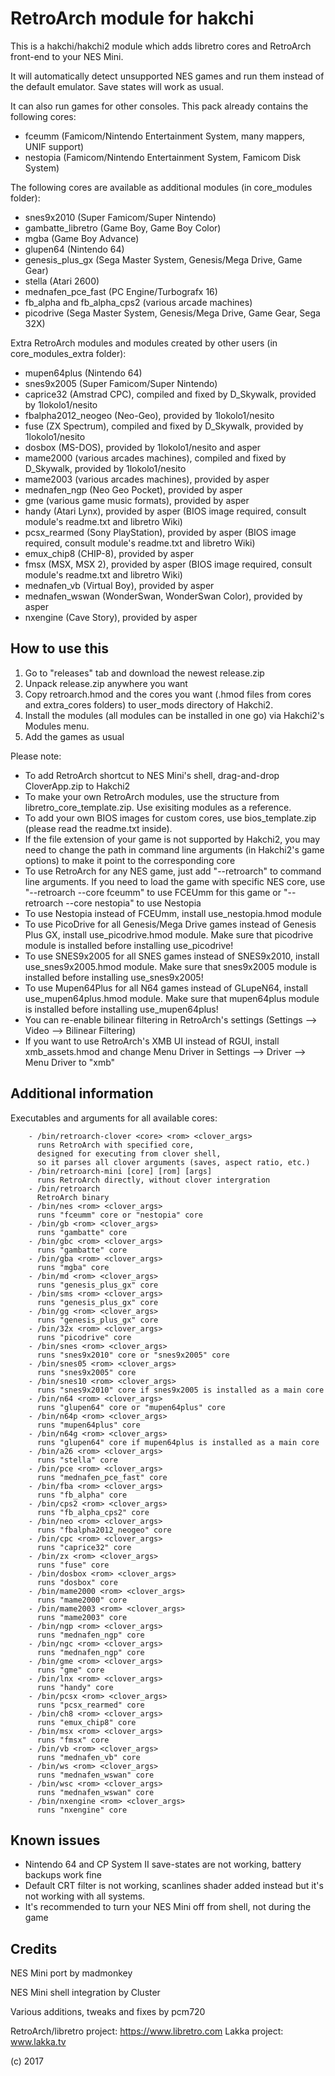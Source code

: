 # RetroArch module for hakchi

This is a hakchi/hakchi2 module which adds libretro cores and RetroArch front-end to your NES Mini.

It will automatically detect unsupported NES games and run them instead of the default emulator. Save states will work as usual.

It can also run games for other consoles. This pack already contains the following cores:
- fceumm (Famicom/Nintendo Entertainment System, many mappers, UNIF support)
- nestopia (Famicom/Nintendo Entertainment System, Famicom Disk System)

The following cores are available as additional modules (in core_modules folder):
- snes9x2010 (Super Famicom/Super Nintendo)
- gambatte_libretro (Game Boy, Game Boy Color)
- mgba (Game Boy Advance)
- glupen64 (Nintendo 64)
- genesis_plus_gx (Sega Master System, Genesis/Mega Drive, Game Gear)
- stella (Atari 2600)
- mednafen_pce_fast (PC Engine/Turbografx 16)
- fb_alpha and fb_alpha_cps2 (various arcade machines)
- picodrive (Sega Master System, Genesis/Mega Drive, Game Gear, Sega 32X)

Extra RetroArch modules and modules created by other users (in core_modules_extra folder):
- mupen64plus (Nintendo 64)
- snes9x2005 (Super Famicom/Super Nintendo)
- caprice32 (Amstrad CPC), compiled and fixed by D_Skywalk, provided by 1lokolo1/nesito
- fbalpha2012_neogeo (Neo-Geo), provided by 1lokolo1/nesito
- fuse (ZX Spectrum), compiled and fixed by D_Skywalk, provided by 1lokolo1/nesito
- dosbox (MS-DOS), provided by 1lokolo1/nesito  and asper
- mame2000 (various arcades machines), compiled and fixed by D_Skywalk, provided by 1lokolo1/nesito
- mame2003 (various arcades machines), provided by asper
- mednafen_ngp (Neo Geo Pocket), provided by asper
- gme (various game music formats), provided by asper
- handy (Atari Lynx), provided by asper (BIOS image required, consult module's readme.txt and libretro Wiki)
- pcsx_rearmed (Sony PlayStation), provided by asper (BIOS image required, consult module's readme.txt and libretro Wiki)
- emux_chip8 (CHIP-8), provided by asper
- fmsx (MSX, MSX 2), provided by asper (BIOS image required, consult module's readme.txt and libretro Wiki)
- mednafen_vb (Virtual Boy), provided by asper
- mednafen_wswan (WonderSwan, WonderSwan Color), provided by asper
- nxengine (Cave Story), provided by asper

## How to use this

1. Go to "releases" tab and download the newest release.zip 
2. Unpack release.zip anywhere you want
3. Copy retroarch.hmod and the cores you want (.hmod files from cores and extra_cores folders) to user_mods directory of Hakchi2.
4. Install the modules (all modules can be installed in one go) via Hakchi2's Modules menu.
5. Add the games as usual

Please note:
- To add RetroArch shortcut to NES Mini's shell, drag-and-drop CloverApp.zip to Hakchi2
- To make your own RetroArch modules, use the structure from libretro_core_template.zip. Use exisiting modules as a reference.
- To add your own BIOS images for custom cores, use bios_template.zip (please read the readme.txt inside).
- If the file extension of your game is not supported by Hakchi2, you may need to change the path in command line arguments (in Hakchi2's game options) to make it point to the corresponding core
- To use RetroArch for any NES game, just add "--retroarch" to command line arguments. If you need to load the game with specific NES core, use "--retroarch --core fceumm" to use FCEUmm for this game or "--retroarch --core nestopia" to use Nestopia
- To use Nestopia instead of FCEUmm, install use_nestopia.hmod module
- To use PicoDrive for all Genesis/Mega Drive games instead of Genesis Plus GX, install use_picodrive.hmod module. Make sure that picodrive module is installed before installing use_picodrive!
- To use SNES9x2005 for all SNES games instead of SNES9x2010, install use_snes9x2005.hmod module. Make sure that snes9x2005 module is installed before installing use_snes9x2005!
- To use Mupen64Plus for all N64 games instead of GLupeN64, install use_mupen64plus.hmod module. Make sure that mupen64plus module is installed before installing use_mupen64plus!
- You can re-enable bilinear filtering in RetroArch's settings (Settings —> Video —> Bilinear Filtering)
- If you want to use RetroArch's XMB UI instead of RGUI, install xmb_assets.hmod and change Menu Driver in Settings —> Driver —> Menu Driver to "xmb"

## Additional information

Executables and arguments for all available cores:

        - /bin/retroarch-clover <core> <rom> <clover_args>
          runs RetroArch with specified core,
          designed for executing from clover shell, 
          so it parses all clover arguments (saves, aspect ratio, etc.)
        - /bin/retroarch-mini [core] [rom] [args]
          runs RetroArch directly, without clover intergration
        - /bin/retroarch
          RetroArch binary
        - /bin/nes <rom> <clover_args>
          runs "fceumm" core or "nestopia" core
        - /bin/gb <rom> <clover_args>
          runs "gambatte" core
        - /bin/gbc <rom> <clover_args>
          runs "gambatte" core
        - /bin/gba <rom> <clover_args>
          runs "mgba" core
        - /bin/md <rom> <clover_args>
          runs "genesis_plus_gx" core
        - /bin/sms <rom> <clover_args>
          runs "genesis_plus_gx" core
        - /bin/gg <rom> <clover_args>
          runs "genesis_plus_gx" core
        - /bin/32x <rom> <clover_args>
          runs "picodrive" core
        - /bin/snes <rom> <clover_args>
          runs "snes9x2010" core or "snes9x2005" core
        - /bin/snes05 <rom> <clover_args>
          runs "snes9x2005" core
        - /bin/snes10 <rom> <clover_args>
          runs "snes9x2010" core if snes9x2005 is installed as a main core
        - /bin/n64 <rom> <clover_args>
          runs "glupen64" core or "mupen64plus" core
        - /bin/n64p <rom> <clover_args>
          runs "mupen64plus" core
        - /bin/n64g <rom> <clover_args>
          runs "glupen64" core if mupen64plus is installed as a main core
        - /bin/a26 <rom> <clover_args>
          runs "stella" core
        - /bin/pce <rom> <clover_args>
          runs "mednafen_pce_fast" core
        - /bin/fba <rom> <clover_args>
          runs "fb_alpha" core
        - /bin/cps2 <rom> <clover_args>
          runs "fb_alpha_cps2" core
        - /bin/neo <rom> <clover_args>
          runs "fbalpha2012_neogeo" core
        - /bin/cpc <rom> <clover_args>
          runs "caprice32" core
        - /bin/zx <rom> <clover_args>
          runs "fuse" core
        - /bin/dosbox <rom> <clover_args>
          runs "dosbox" core
        - /bin/mame2000 <rom> <clover_args>
          runs "mame2000" core
        - /bin/mame2003 <rom> <clover_args>
          runs "mame2003" core
        - /bin/ngp <rom> <clover_args>
          runs "mednafen_ngp" core
        - /bin/ngc <rom> <clover_args>
          runs "mednafen_ngp" core
        - /bin/gme <rom> <clover_args>
          runs "gme" core
        - /bin/lnx <rom> <clover_args>
          runs "handy" core
        - /bin/pcsx <rom> <clover_args>
          runs "pcsx_rearmed" core
        - /bin/ch8 <rom> <clover_args>
          runs "emux_chip8" core
        - /bin/msx <rom> <clover_args>
          runs "fmsx" core
        - /bin/vb <rom> <clover_args>
          runs "mednafen_vb" core
        - /bin/ws <rom> <clover_args>
          runs "mednafen_wswan" core
        - /bin/wsc <rom> <clover_args>
          runs "mednafen_wswan" core
        - /bin/nxengine <rom> <clover_args>
          runs "nxengine" core
		  
## Known issues

- Nintendo 64 and CP System II save-states are not working, battery backups work fine
- Default CRT filter is not working, scanlines shader added instead but it's not working with all systems.
- It's recommended to turn your NES Mini off from shell, not during the game

## Credits

NES Mini port by madmonkey

NES Mini shell integration by Cluster

Various additions, tweaks and fixes by pcm720

RetroArch/libretro project: https://www.libretro.com
Lakka project: www.lakka.tv

(c) 2017

